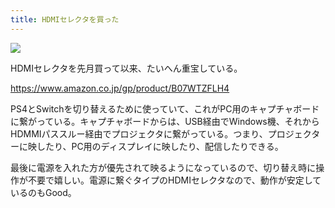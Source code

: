 ```yaml
---
title: HDMIセレクタを買った
---
```


![](/images/2019-12-14-hdmi-selector.jpg)

HDMIセレクタを先月買って以来、たいへん重宝している。

https://www.amazon.co.jp/gp/product/B07WTZFLH4

PS4とSwitchを切り替えるために使っていて、これがPC用のキャプチャボードに繋がっている。キャプチャボードからは、USB経由でWindows機、それからHDMMIパススルー経由でプロジェクタに繋がっている。つまり、プロジェクターに映したり、PC用のディスプレイに映したり、配信したりできる。

最後に電源を入れた方が優先されて映るようになっているので、切り替え時に操作が不要で嬉しい。電源に繋ぐタイプのHDMIセレクタなので、動作が安定しているのもGood。
